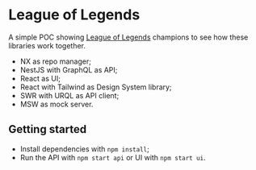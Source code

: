 # League of Legends

A simple POC showing [League of Legends](https://developer.riotgames.com/docs/lol) champions to see how these libraries work together.

- NX as repo manager;
- NestJS with GraphQL as API;
- React as UI;
- React with Tailwind as Design System library;
- SWR with URQL as API client;
- MSW as mock server.

## Getting started

- Install dependencies with `npm install`;
- Run the API with `npm start api` or UI with `npm start ui`.
